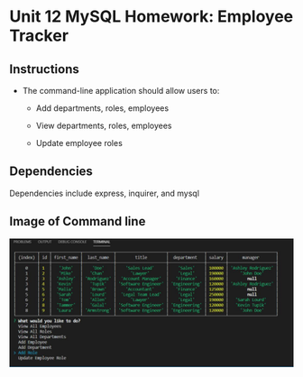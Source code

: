 # Unit 12 MySQL Homework: Employee Tracker

## Instructions

* The command-line application should allow users to:

  * Add departments, roles, employees

  * View departments, roles, employees

  * Update employee roles

## Dependencies

Dependencies include express, inquirer, and mysql 

## Image of Command line

![Image of command line](assets/img.JPG)
